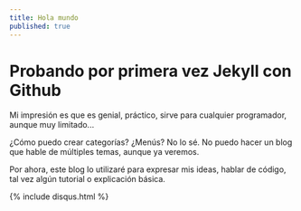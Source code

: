 ```yaml
---
title: Hola mundo
published: true
---
```


# Probando por primera vez Jekyll con Github

Mi impresión es que es genial, práctico, sirve para cualquier programador, aunque muy limitado...

¿Cómo puedo crear categorías? ¿Menús? No lo sé. No puedo hacer un blog que hable de múltiples temas, aunque ya veremos.

Por ahora, este blog lo utilizaré para expresar mis ideas, hablar de código, tal vez algún tutorial o explicación básica.

{% include disqus.html %}
